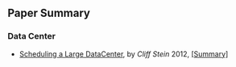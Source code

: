 Paper Summary
---

### Data Center 
- [Scheduling a Large DataCenter](http://www.nii.ac.jp/shonan/seminar011/files/2012/02/stein.pdf), by *Cliff Stein* 2012, [[Summary]](https://github.com/hxwang/Seminar/blob/master/Paper-Summary/Stein12_Scheduling-a-DataCenter.md)
